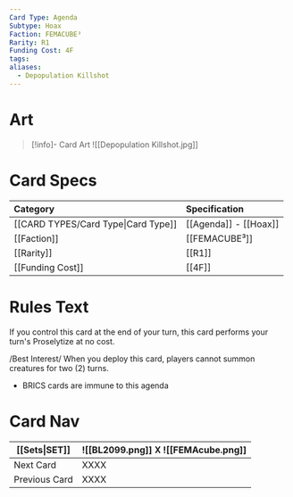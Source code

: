 ```yaml
---
Card Type: Agenda
Subtype: Hoax
Faction: FEMACUBE³
Rarity: R1
Funding Cost: 4F
tags: 
aliases:
  - Depopulation Killshot
---
```

# Art

> [!info]- Card Art
> ![[Depopulation Killshot.jpg]]

# Card Specs

| Category                            | Specification     |
|:----------------------------------- |:----------------- |
| [[CARD TYPES/Card Type\|Card Type]] | [[Agenda]] - [[Hoax]] |
| [[Faction]]                         | [[FEMACUBE³]]              |
| [[Rarity]]                          | [[R1]]              |
| [[Funding Cost]]                    | [[4F]]            |

# Rules Text

If you control this card at the end of your turn, this card performs your turn's Proselytize at no cost.

/Best Interest/ 
When you deploy this card, players cannot summon creatures for two (2) turns.
- BRICS cards are immune to this agenda

# Card Nav

| [[Sets\|SET]] |  ![[BL2099.png]] 𐌢 ![[FEMAcube.png]] |
| --- | --- |  
| Next Card | XXXX |  
| Previous Card | XXXX |  


